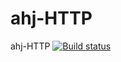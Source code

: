 # ahj-HTTP
ahj-HTTP
[![Build status](https://ci.appveyor.com/api/projects/status/m8p701i2g7ntmut1?svg=true)](https://ci.appveyor.com/project/ISeliukov/ahj-http)
